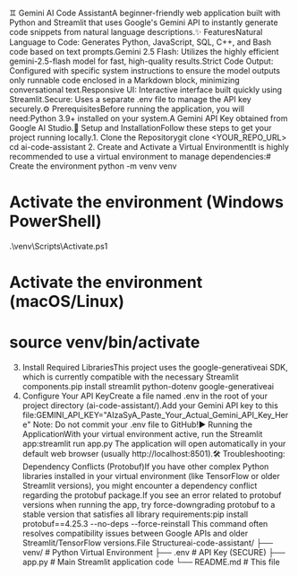 ♊ Gemini AI Code AssistantA beginner-friendly web application built with Python and Streamlit that uses Google's Gemini API to instantly generate code snippets from natural language descriptions.✨ FeaturesNatural Language to Code: Generates Python, JavaScript, SQL, C++, and Bash code based on text prompts.Gemini 2.5 Flash: Utilizes the highly efficient gemini-2.5-flash model for fast, high-quality results.Strict Code Output: Configured with specific system instructions to ensure the model outputs only runnable code enclosed in a Markdown block, minimizing conversational text.Responsive UI: Interactive interface built quickly using Streamlit.Secure: Uses a separate .env file to manage the API key securely.⚙️ PrerequisitesBefore running the application, you will need:Python 3.9+ installed on your system.A Gemini API Key obtained from Google AI Studio.🚀 Setup and InstallationFollow these steps to get your project running locally.1. Clone the Repositorygit clone <YOUR_REPO_URL>
cd ai-code-assistant
2. Create and Activate a Virtual EnvironmentIt is highly recommended to use a virtual environment to manage dependencies:# Create the environment
python -m venv venv 

# Activate the environment (Windows PowerShell)
.\venv\Scripts\Activate.ps1

# Activate the environment (macOS/Linux)
# source venv/bin/activate
3. Install Required LibrariesThis project uses the google-generativeai SDK, which is currently compatible with the necessary Streamlit components.pip install streamlit python-dotenv google-generativeai
4. Configure Your API KeyCreate a file named .env in the root of your project directory (ai-code-assistant/).Add your Gemini API key to this file:GEMINI_API_KEY="AIzaSyA_Paste_Your_Actual_Gemini_API_Key_Here"
Note: Do not commit your .env file to GitHub!▶️ Running the ApplicationWith your virtual environment active, run the Streamlit app:streamlit run app.py
The application will open automatically in your default web browser (usually http://localhost:8501).🛠️ Troubleshooting: Dependency Conflicts (Protobuf)If you have other complex Python libraries installed in your virtual environment (like TensorFlow or older Streamlit versions), you might encounter a dependency conflict regarding the protobuf package.If you see an error related to protobuf versions when running the app, try force-downgrading protobuf to a stable version that satisfies all library requirements:pip install protobuf==4.25.3 --no-deps --force-reinstall
This command often resolves compatibility issues between Google APIs and older Streamlit/TensorFlow versions.File Structureai-code-assistant/
├── venv/                   # Python Virtual Environment
├── .env                    # API Key (SECURE)
├── app.py                  # Main Streamlit application code
└── README.md               # This file
